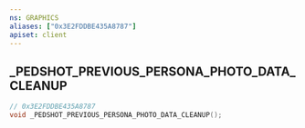 ```yaml
---
ns: GRAPHICS
aliases: ["0x3E2FDDBE435A8787"]
apiset: client
---
```

## _PEDSHOT_PREVIOUS_PERSONA_PHOTO_DATA_CLEANUP

```c
// 0x3E2FDDBE435A8787
void _PEDSHOT_PREVIOUS_PERSONA_PHOTO_DATA_CLEANUP();
```





